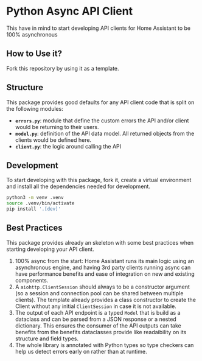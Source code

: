 # Python Async API Client

This have in mind to start developing API clients for Home Assistant to be 100% asynchronous

## How to Use it?

Fork this repository by using it as a template.

## Structure

This package provides good defaults for any API client code that is split on the following modules:

-   **`errors.py`**: module that define the custom errors the API and/or client would be returning to their users.
-   **`model.py`**: definition of the API data model. All returned objects from the clients would be defined here.
-   **`client.py`**: the logic around calling the API

## Development

To start developing with this package, fork it, create a virtual environment and install all the dependencies needed for development.

```bash
python3 -m venv .venv
source .venv/bin/activate
pip install '.[dev]'
```

## Best Practices

This package provides already an skeleton with some best practices when starting developing your API client.

1.  100% async from the start: Home Assistant runs its main logic using an asynchronous engine, and having 3rd party clients running async can have performance benefits and ease of integration on new and existing components.
2.  A `aiohttp.ClientSession` should always to be a constructor argument (so a session and connection pool can be shared between multiple clients). The template already provides a class constructor to create the Client without any initial `ClientSession` in case it is not available.
3.  The output of each API endpoint is a typed `Model` that is build as a dataclass and can be parsed from a JSON response or a nested dictionary. This ensures the consumer of the API outputs can take benefits from the benefits dataclasses provide like readaibility on its structure and field types.
4.  The whole library is annotated with Python types so type checkers can help us detect errors early on rather than at runtime.
